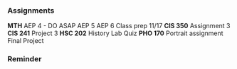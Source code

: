 ### Assignments
**MTH**
	AEP 4 - DO ASAP
	AEP 5
	AEP 6
	Class prep 11/17
**CIS 350**
	Assignment 3
**CIS 241**
	Project 3
**HSC 202**
	History Lab
	Quiz
**PHO 170** 
	Portrait assignment
	Final Project
### Reminder
